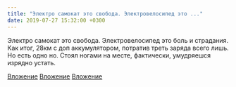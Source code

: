 ```yaml
---
title: "Электро самокат это свобода. Электровелосипед это ..."
date: 2019-07-27 15:32:00 +0300
---
```


Электро самокат это свобода. Электровелосипед это боль и страдания.
Как итог, 28км с доп аккумулятором, потратив треть заряда всего лишь. Но есть одно но. Стоял ногами на месте, фактически, умудряешся изрядно устать.


[Вложение](/assets/vk_photos/1/QCOYxUO0axg.jpg)
[Вложение](/assets/vk_photos/2/rwCc7hfplI4.jpg)
[Вложение](/assets/vk_photos/2/HAH3r7duxWw.jpg)
